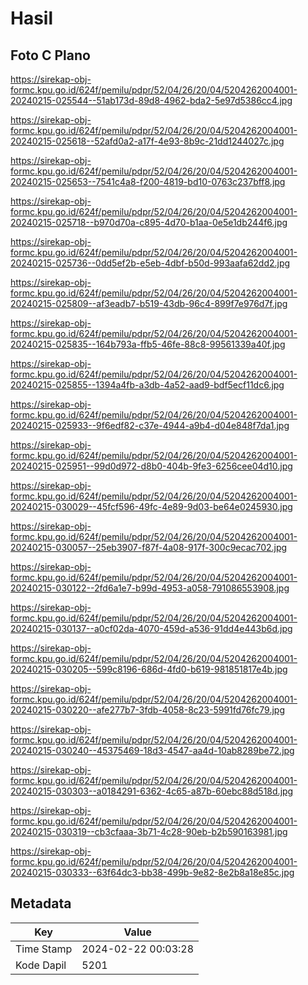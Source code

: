 # Hasil

## Foto C Plano

https://sirekap-obj-formc.kpu.go.id/624f/pemilu/pdpr/52/04/26/20/04/5204262004001-20240215-025544--51ab173d-89d8-4962-bda2-5e97d5386cc4.jpg

https://sirekap-obj-formc.kpu.go.id/624f/pemilu/pdpr/52/04/26/20/04/5204262004001-20240215-025618--52afd0a2-a17f-4e93-8b9c-21dd1244027c.jpg

https://sirekap-obj-formc.kpu.go.id/624f/pemilu/pdpr/52/04/26/20/04/5204262004001-20240215-025653--7541c4a8-f200-4819-bd10-0763c237bff8.jpg

https://sirekap-obj-formc.kpu.go.id/624f/pemilu/pdpr/52/04/26/20/04/5204262004001-20240215-025718--b970d70a-c895-4d70-b1aa-0e5e1db244f6.jpg

https://sirekap-obj-formc.kpu.go.id/624f/pemilu/pdpr/52/04/26/20/04/5204262004001-20240215-025736--0dd5ef2b-e5eb-4dbf-b50d-993aafa62dd2.jpg

https://sirekap-obj-formc.kpu.go.id/624f/pemilu/pdpr/52/04/26/20/04/5204262004001-20240215-025809--af3eadb7-b519-43db-96c4-899f7e976d7f.jpg

https://sirekap-obj-formc.kpu.go.id/624f/pemilu/pdpr/52/04/26/20/04/5204262004001-20240215-025835--164b793a-ffb5-46fe-88c8-99561339a40f.jpg

https://sirekap-obj-formc.kpu.go.id/624f/pemilu/pdpr/52/04/26/20/04/5204262004001-20240215-025855--1394a4fb-a3db-4a52-aad9-bdf5ecf11dc6.jpg

https://sirekap-obj-formc.kpu.go.id/624f/pemilu/pdpr/52/04/26/20/04/5204262004001-20240215-025933--9f6edf82-c37e-4944-a9b4-d04e848f7da1.jpg

https://sirekap-obj-formc.kpu.go.id/624f/pemilu/pdpr/52/04/26/20/04/5204262004001-20240215-025951--99d0d972-d8b0-404b-9fe3-6256cee04d10.jpg

https://sirekap-obj-formc.kpu.go.id/624f/pemilu/pdpr/52/04/26/20/04/5204262004001-20240215-030029--45fcf596-49fc-4e89-9d03-be64e0245930.jpg

https://sirekap-obj-formc.kpu.go.id/624f/pemilu/pdpr/52/04/26/20/04/5204262004001-20240215-030057--25eb3907-f87f-4a08-917f-300c9ecac702.jpg

https://sirekap-obj-formc.kpu.go.id/624f/pemilu/pdpr/52/04/26/20/04/5204262004001-20240215-030122--2fd6a1e7-b99d-4953-a058-791086553908.jpg

https://sirekap-obj-formc.kpu.go.id/624f/pemilu/pdpr/52/04/26/20/04/5204262004001-20240215-030137--a0cf02da-4070-459d-a536-91dd4e443b6d.jpg

https://sirekap-obj-formc.kpu.go.id/624f/pemilu/pdpr/52/04/26/20/04/5204262004001-20240215-030205--599c8196-686d-4fd0-b619-981851817e4b.jpg

https://sirekap-obj-formc.kpu.go.id/624f/pemilu/pdpr/52/04/26/20/04/5204262004001-20240215-030220--afe277b7-3fdb-4058-8c23-5991fd76fc79.jpg

https://sirekap-obj-formc.kpu.go.id/624f/pemilu/pdpr/52/04/26/20/04/5204262004001-20240215-030240--45375469-18d3-4547-aa4d-10ab8289be72.jpg

https://sirekap-obj-formc.kpu.go.id/624f/pemilu/pdpr/52/04/26/20/04/5204262004001-20240215-030303--a0184291-6362-4c65-a87b-60ebc88d518d.jpg

https://sirekap-obj-formc.kpu.go.id/624f/pemilu/pdpr/52/04/26/20/04/5204262004001-20240215-030319--cb3cfaaa-3b71-4c28-90eb-b2b590163981.jpg

https://sirekap-obj-formc.kpu.go.id/624f/pemilu/pdpr/52/04/26/20/04/5204262004001-20240215-030333--63f64dc3-bb38-499b-9e82-8e2b8a18e85c.jpg


## Metadata

| Key        | Value               |
| ---------- | ------------------- |
| Time Stamp | 2024-02-22 00:03:28 |
| Kode Dapil | 5201                |




